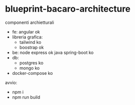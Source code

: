# blueprint-bacaro-architecture

componenti archietturali
- fe: angular ok
- libreria grafica: 
    - tailwind ko
    - boostrap ok
- be: 
    node express ok
    java spring-boot ko
- db: 
    - postgres ko
    - mongo ko
- docker-compose ko

avvio: 
- npm i 
- npm run build
